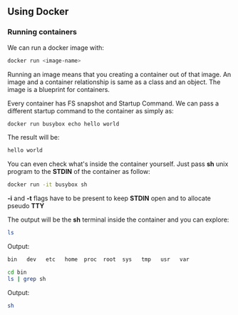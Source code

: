## Using Docker
### Running containers

We can run a docker image with:

~~~ bash
docker run <image-name>
~~~

Running an image means that you creating a container out of that image. An image
and a container relationship is same as a class and an object. The image is a
blueprint for containers.

Every container has FS snapshot and Startup Command.
We can pass a different startup command to the container as simply as:

~~~ bash
docker run busybox echo hello world
~~~

The result will be:

~~~ bash
hello world
~~~

You can even check what's inside the container yourself. Just pass **sh** unix
program to the **STDIN** of the container as follow:

~~~ bash
docker run -it busybox sh
~~~

**-i** and **-t** flags have to be present to keep **STDIN** open and
to allocate pseudo **TTY**

The output will be the **sh** terminal inside the container and you can explore:

~~~ bash
ls
~~~
Output:
~~~ bash
bin   dev   etc   home  proc  root  sys   tmp   usr   var
~~~
~~~ bash
cd bin
ls | grep sh
~~~
Output:
~~~ bash
sh
~~~

